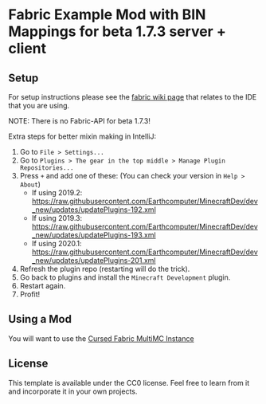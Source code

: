 # Fabric Example Mod with BIN Mappings for beta 1.7.3 server + client

## Setup

For setup instructions please see the [fabric wiki page](https://fabricmc.net/wiki/tutorial:setup) that relates to the IDE that you are using.

NOTE: There is no Fabric-API for beta 1.7.3!

Extra steps for better mixin making in IntelliJ:

1. Go to `File > Settings...`
2. Go to `Plugins > The gear in the top middle > Manage Plugin Repositories...`
3. Press `+` and add one of these: (You can check your version in `Help > About`)
    - If using 2019.2: https://raw.githubusercontent.com/Earthcomputer/MinecraftDev/dev_new/updates/updatePlugins-192.xml
    - If using 2019.3: https://raw.githubusercontent.com/Earthcomputer/MinecraftDev/dev_new/updates/updatePlugins-193.xml
    - If using 2020.1: https://raw.githubusercontent.com/Earthcomputer/MinecraftDev/dev_new/updates/updatePlugins-201.xml
4. Refresh the plugin repo (restarting will do the trick).
5. Go back to plugins and install the `Minecraft Development` plugin.
6. Restart again.
7. Profit!

## Using a Mod

You will want to use the [Cursed Fabric MultiMC Instance](https://github.com/calmilamsy/Cursed-Fabric-MultiMC)

## License

This template is available under the CC0 license. Feel free to learn from it and incorporate it in your own projects.
